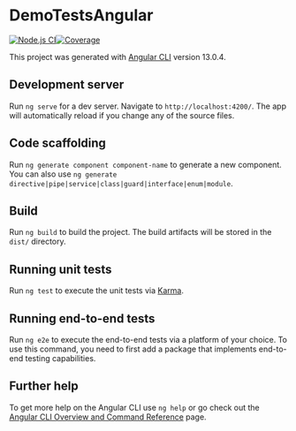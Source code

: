 # DemoTestsAngular

[![Node.js CI](https://github.com/bero-semifir/Angular-jest-calculatrice/actions/workflows/node.js.yml/badge.svg)](https://github.com/bero-semifir/Angular-jest-calculatrice/actions/workflows/node.js.yml)[![Coverage](https://sonarcloud.io/api/project_badges/measure?project=bero-semifir_Angular-jest-calculatrice&metric=coverage)](https://sonarcloud.io/summary/new_code?id=bero-semifir_Angular-jest-calculatrice)

This project was generated with [Angular CLI](https://github.com/angular/angular-cli) version 13.0.4.

## Development server

Run `ng serve` for a dev server. Navigate to `http://localhost:4200/`. The app will automatically reload if you change any of the source files.

## Code scaffolding

Run `ng generate component component-name` to generate a new component. You can also use `ng generate directive|pipe|service|class|guard|interface|enum|module`.

## Build

Run `ng build` to build the project. The build artifacts will be stored in the `dist/` directory.

## Running unit tests

Run `ng test` to execute the unit tests via [Karma](https://karma-runner.github.io).

## Running end-to-end tests

Run `ng e2e` to execute the end-to-end tests via a platform of your choice. To use this command, you need to first add a package that implements end-to-end testing capabilities.

## Further help

To get more help on the Angular CLI use `ng help` or go check out the [Angular CLI Overview and Command Reference](https://angular.io/cli) page.
